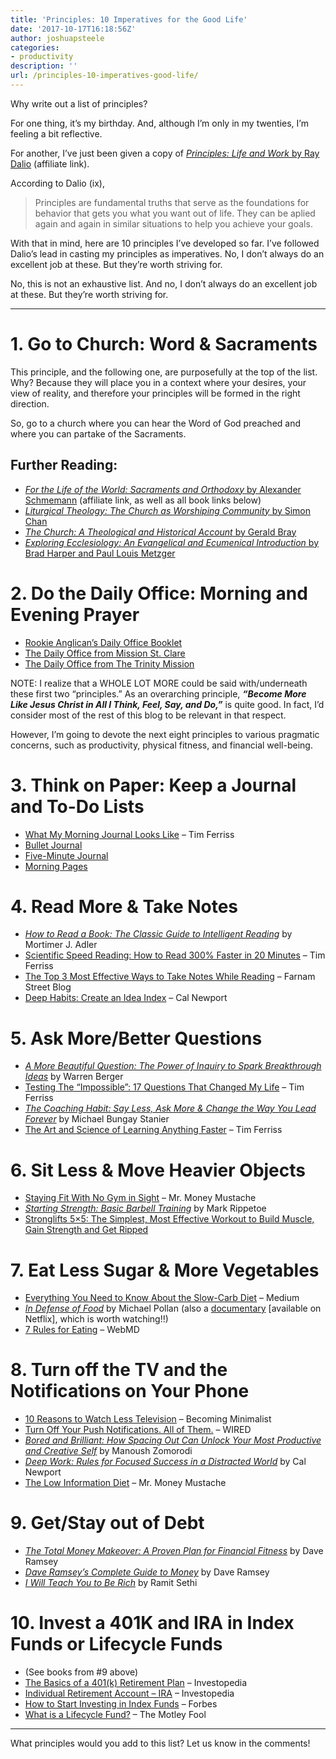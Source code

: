 ```yaml
---
title: 'Principles: 10 Imperatives for the Good Life'
date: '2017-10-17T16:18:56Z'
author: joshuapsteele
categories:
- productivity
description: ''
url: /principles-10-imperatives-good-life/
---
```

Why write out a list of principles?

For one thing, it’s my birthday. And, although I’m only in my twenties, I’m feeling a bit reflective.

For another, I’ve just been given a copy of *[Principles: Life and Work](http://amzn.to/2yQpytf)*[ by Ray Dalio](http://amzn.to/2yQpytf) (affiliate link).

According to Dalio (ix),

> Principles are fundamental truths that serve as the foundations for behavior that gets you what you want out of life. They can be aplied again and again in similar situations to help you achieve your goals.

With that in mind, here are 10 principles I’ve developed so far. I’ve followed Dalio’s lead in casting my principles as imperatives. No, I don’t always do an excellent job at these. But they’re worth striving for.

No, this is not an exhaustive list. And no, I don’t always do an excellent job at these. But they’re worth striving for.

---

# 1. Go to Church: Word &amp; Sacraments

This principle, and the following one, are purposefully at the top of the list. Why? Because they will place you in a context where your desires, your view of reality, and therefore your principles will be formed in the right direction.

So, go to a church where you can hear the Word of God preached and where you can partake of the Sacraments.

## Further Reading:

- [*For the Life of the World: Sacraments and Orthodoxy* by Alexander Schmemann](http://amzn.to/2kWJkgq) (affiliate link, as well as all book links below)
- [*Liturgical Theology: The Church as Worshiping Community* by Simon Chan](http://amzn.to/2yuxbo2)
- [*The Church: A Theological and Historical Account* by Gerald Bray](http://amzn.to/2x2UQbM)
- [*Exploring Ecclesiology: An Evangelical and Ecumenical Introduction* by Brad Harper and Paul Louis Metzger](http://amzn.to/2yuJeSj)

# 2. Do the Daily Office: Morning and Evening Prayer

- [Rookie Anglican’s Daily Office Booklet](http://anglicanpastor.com/dailyofficebooklet/)
- [The Daily Office from Mission St. Clare](http://www.missionstclare.com/english/)
- [The Daily Office from The Trinity Mission](http://thetrinitymission.org/)

NOTE: I realize that a WHOLE LOT MORE could be said with/underneath these first two “principles.” As an overarching principle, ***“Become More Like Jesus Christ in All I Think, Feel, Say, and Do,”*** is quite good. In fact, I’d consider most of the rest of this blog to be relevant in that respect.

However, I’m going to devote the next eight principles to various pragmatic concerns, such as productivity, physical fitness, and financial well-being.

# 3. Think on Paper: Keep a Journal and To-Do Lists

- [What My Morning Journal Looks Like](https://tim.blog/2015/01/15/morning-pages/) – Tim Ferriss
- [Bullet Journal](http://bulletjournal.com/)
- [Five-Minute Journal](https://www.intelligentchange.com/products/the-five-minute-journal)
- [Morning Pages](http://juliacameronlive.com/basic-tools/morning-pages/)

# 4. Read More &amp; Take Notes

- [*How to Read a Book: The Classic Guide to Intelligent Reading*](http://amzn.to/2yuCZ0M) by Mortimer J. Adler
- [Scientific Speed Reading: How to Read 300% Faster in 20 Minutes](https://tim.blog/2009/07/30/speed-reading-and-accelerated-learning/) – Tim Ferriss
- [The Top 3 Most Effective Ways to Take Notes While Reading](https://www.farnamstreetblog.com/2013/11/taking-notes-while-reading/) – Farnam Street Blog
- [Deep Habits: Create an Idea Index](http://calnewport.com/blog/2014/10/23/deep-habits-create-an-idea-index/) – Cal Newport

# 5. Ask More/Better Questions

- [*A More Beautiful Question: The Power of Inquiry to Spark Breakthrough Ideas*](http://amzn.to/2yPWaDy) by Warren Berger
- [Testing The “Impossible”: 17 Questions That Changed My Life](https://tim.blog/2016/12/07/testing-the-impossible-17-questions-that-changed-my-life/) – Tim Ferriss
- *[The Coaching Habit: Say Less, Ask More &amp; Change the Way You Lead Forever](http://amzn.to/2zvFSwv)* by Michael Bungay Stanier
- [The Art and Science of Learning Anything Faster](https://tim.blog/2016/10/06/the-art-and-science-of-learning-anything-faster/) – Tim Ferriss

# 6. Sit Less &amp; Move Heavier Objects

- [Staying Fit With No Gym in Sight](http://www.mrmoneymustache.com/2016/12/13/staying-fit-with-no-gym-in-sight/) – Mr. Money Mustache
- [*Starting Strength: Basic Barbell Training*](http://amzn.to/2zvvwg8) by Mark Rippetoe
- [Stronglifts 5×5: The Simplest, Most Effective Workout to Build Muscle, Gain Strength and Get Ripped](http://amzn.to/2zvvwg8)

# 7. Eat Less Sugar &amp; More Vegetables

- [Everything You Need to Know About the Slow-Carb Diet](https://medium.com/@erinfrey/everything-you-need-to-know-about-the-slow-carb-diet-a67062761d92) – Medium
- *[In Defense of Food](https://www.amazon.com/Defense-Food-Michael-Pollan/dp/1594133328)* by Michael Pollan (also a [documentary](https://www.netflix.com/title/80097071) \[available on Netflix\], which is worth watching!!)
- [7 Rules for Eating](https://www.webmd.com/food-recipes/news/20090323/7-rules-for-eating#1) – WebMD

# 8. Turn off the TV and the Notifications on Your Phone

- [10 Reasons to Watch Less Television](https://www.becomingminimalist.com/ten-reasons-to-watch-less-television/) – Becoming Minimalist
- [Turn Off Your Push Notifications. All of Them.](https://www.wired.com/story/turn-off-your-push-notifications/) – WIRED
- *[Bored and Brilliant: How Spacing Out Can Unlock Your Most Productive and Creative Self](http://amzn.to/2yukPvS)* by Manoush Zomorodi
- *[Deep Work: Rules for Focused Success in a Distracted World](http://amzn.to/2xNkN3u)* by Cal Newport
- [The Low Information Diet](http://www.mrmoneymustache.com/2013/10/01/the-low-information-diet/) – Mr. Money Mustache

# 9. Get/Stay out of Debt

- *[The Total Money Makeover: A Proven Plan for Financial Fitness](http://amzn.to/2yuPmtG)* by Dave Ramsey
- *[Dave Ramsey’s Complete Guide to Money](http://amzn.to/2zg4DvR)* by Dave Ramsey
- *[I Will Teach You to Be Rich](http://amzn.to/2zg5FYL)* by Ramit Sethi

# 10. Invest a 401K and IRA in Index Funds or Lifecycle Funds

- (See books from #9 above)
- [The Basics of a 401(k) Retirement Plan](http://www.investopedia.com/articles/retirement/08/401k-info.asp) – Investopedia
- [Individual Retirement Account – IRA](http://www.investopedia.com/terms/i/ira.asp?adtest=rira-layout-bttn-bsln) – Investopedia
- [How to Start Investing in Index Funds](https://www.forbes.com/sites/nextavenue/2016/09/28/how-to-start-investing-in-index-funds/#459949875400) – Forbes
- [What is a Lifecycle Fund?](https://www.fool.com/knowledge-center/what-is-a-lifecycle-fund.aspx) – The Motley Fool

---

What principles would you add to this list? Let us know in the comments!